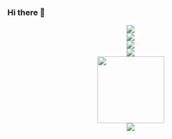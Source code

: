 ### Hi there 👋

<div align="center"><a href="https://sunguoqi.com/"> <img src="https://readme-typing-svg.herokuapp.com/?lines=灰色地带;I'm+Heart-Yang+Welcome+!&center=true&size=27"> </a> </div>
<div align="center"> <img src="https://visitor-badge.glitch.me/badge?page_id=YuanJieSaMa" /> </div>


<div align="center"> <img src="https://activity-graph.herokuapp.com/graph?username=YuanJieSaMa&theme=xcode" /> </div>
<div align="center"> <img src="https://github-readme-streak-stats.herokuapp.com/?user=YuanJieSaMa" /> </div>


<div align="center"> <img height="137px" src="https://github-readme-stats.vercel.app/api?username=YuanJieSaMa&hide_title=true&hide_border=true&show_icons=trueline_height=21&text_color=000&icon_color=000&bg_color=0,ea6161,ffc64d,fffc4d,52fa5a&theme=graywhite" /> </div>
<div align="center"> <img src="https://github-readme-stats.vercel.app/api/top-langs/?username=YuanJieSaMa&hide_title=true&hide_border=true&layout=compact&langs_count=6&text_color=000&icon_color=fff&bg_color=0,52fa5a,4dfcff,c64dff&theme=graywhite" /> </div>

